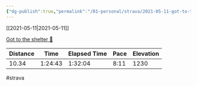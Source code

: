 ```yaml
---
{"dg-publish":true,"permalink":"/01-personal/strava/2021-05-11-got-to-the-shelter/"}
---
```



[[2021-05-11\|2021-05-11]]

[Got to the shelter 👊](https://www.strava.com/activities/5281601321)

| Distance | Time    | Elapsed Time | Pace | Elevation |
| -------- | ------- | ------------ | ---- | --------- |
| 10.34    | 1:24:43 | 1:32:04      | 8:11 | 1230      |




#strava
